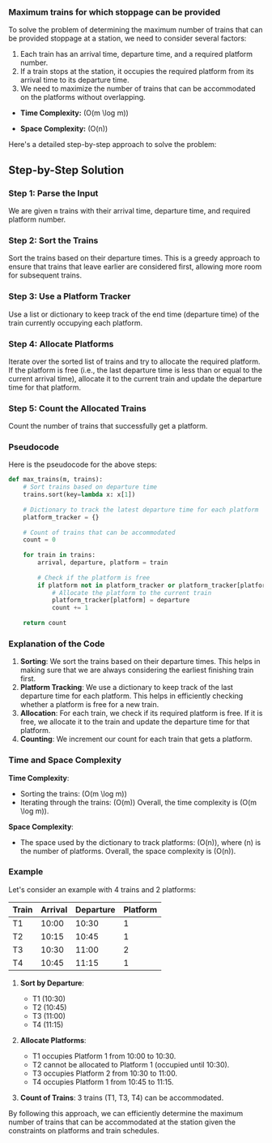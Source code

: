 ### Maximum trains for which stoppage can be provided

To solve the problem of determining the maximum number of trains that can be provided stoppage at a station, we need to consider several factors:

1. Each train has an arrival time, departure time, and a required platform number.
2. If a train stops at the station, it occupies the required platform from its arrival time to its departure time.
3. We need to maximize the number of trains that can be accommodated on the platforms without overlapping.

- **Time Complexity:** \(O(m \log m)\)

- **Space Complexity:** \(O(n)\)

Here's a detailed step-by-step approach to solve the problem:

## Step-by-Step Solution

### Step 1: Parse the Input
We are given `m` trains with their arrival time, departure time, and required platform number.

### Step 2: Sort the Trains
Sort the trains based on their departure times. This is a greedy approach to ensure that trains that leave earlier are considered first, allowing more room for subsequent trains.

### Step 3: Use a Platform Tracker
Use a list or dictionary to keep track of the end time (departure time) of the train currently occupying each platform.

### Step 4: Allocate Platforms
Iterate over the sorted list of trains and try to allocate the required platform. If the platform is free (i.e., the last departure time is less than or equal to the current arrival time), allocate it to the current train and update the departure time for that platform.

### Step 5: Count the Allocated Trains
Count the number of trains that successfully get a platform.

### Pseudocode

Here is the pseudocode for the above steps:

```python
def max_trains(m, trains):
    # Sort trains based on departure time
    trains.sort(key=lambda x: x[1])
    
    # Dictionary to track the latest departure time for each platform
    platform_tracker = {}
    
    # Count of trains that can be accommodated
    count = 0
    
    for train in trains:
        arrival, departure, platform = train
        
        # Check if the platform is free
        if platform not in platform_tracker or platform_tracker[platform] <= arrival:
            # Allocate the platform to the current train
            platform_tracker[platform] = departure
            count += 1
    
    return count
```

### Explanation of the Code

1. **Sorting**: We sort the trains based on their departure times. This helps in making sure that we are always considering the earliest finishing train first.
2. **Platform Tracking**: We use a dictionary to keep track of the last departure time for each platform. This helps in efficiently checking whether a platform is free for a new train.
3. **Allocation**: For each train, we check if its required platform is free. If it is free, we allocate it to the train and update the departure time for that platform.
4. **Counting**: We increment our count for each train that gets a platform.

### Time and Space Complexity

**Time Complexity**:
- Sorting the trains: \(O(m \log m)\)
- Iterating through the trains: \(O(m)\)
Overall, the time complexity is \(O(m \log m)\).

**Space Complexity**:
- The space used by the dictionary to track platforms: \(O(n)\), where \(n\) is the number of platforms.
Overall, the space complexity is \(O(n)\).

### Example

Let's consider an example with 4 trains and 2 platforms:

| Train | Arrival | Departure | Platform |
|-------|---------|-----------|----------|
| T1    | 10:00   | 10:30     | 1        |
| T2    | 10:15   | 10:45     | 1        |
| T3    | 10:30   | 11:00     | 2        |
| T4    | 10:45   | 11:15     | 1        |

1. **Sort by Departure**:
   - T1 (10:30)
   - T2 (10:45)
   - T3 (11:00)
   - T4 (11:15)

2. **Allocate Platforms**:
   - T1 occupies Platform 1 from 10:00 to 10:30.
   - T2 cannot be allocated to Platform 1 (occupied until 10:30).
   - T3 occupies Platform 2 from 10:30 to 11:00.
   - T4 occupies Platform 1 from 10:45 to 11:15.

3. **Count of Trains**: 3 trains (T1, T3, T4) can be accommodated.

By following this approach, we can efficiently determine the maximum number of trains that can be accommodated at the station given the constraints on platforms and train schedules.